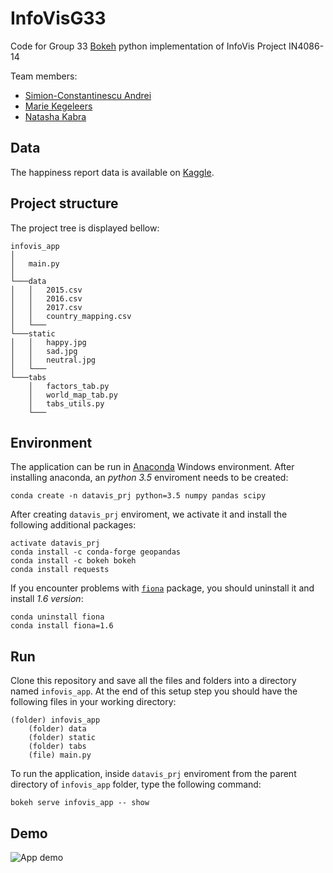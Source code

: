 # InfoVisG33

Code for Group 33 [Bokeh](https://bokeh.pydata.org/en/latest/) python implementation of InfoVis Project IN4086-14

Team members:
 * [Simion-Constantinescu Andrei](https://www.linkedin.com/in/andrei-simion-constantinescu/)
 * [Marie Kegeleers](https://www.tudelft.nl/ewi/)
 * [Natasha Kabra](https://www.tudelft.nl/ewi/)

## Data

The happiness report data is available on [Kaggle](https://www.kaggle.com/unsdsn/world-happiness).

## Project structure

The project tree is displayed bellow:
```
infovis_app
│   
│   main.py    
│
└───data
│   │   2015.csv
│   │   2016.csv
│   │   2017.csv
│   │   country_mapping.csv
│   └───
└───static
│   │   happy.jpg
│   │   sad.jpg
│   │   neutral.jpg
│   └───
└───tabs
    │   factors_tab.py
    │   world_map_tab.py
    │   tabs_utils.py
    └───     
```

## Environment
The application can be run in [Anaconda](https://www.anaconda.com/download/) Windows environment.
After installing anaconda, an *python 3.5* enviroment needs to be created:
```
conda create -n datavis_prj python=3.5 numpy pandas scipy
```
After creating `datavis_prj` enviroment, we activate it and install the following additional packages:
```
activate datavis_prj
conda install -c conda-forge geopandas
conda install -c bokeh bokeh 
conda install requests
```

If you encounter problems with [`fiona`](https://anaconda.org/conda-forge/fiona) package, you should uninstall it and install *1.6 version*:
```
conda uninstall fiona
conda install fiona=1.6
```

## Run

Clone this repository and save all the files and folders into a directory named `infovis_app`.
At the end of this setup step you should have the following files in your working directory:
```
(folder) infovis_app
    (folder) data
    (folder) static
    (folder) tabs
    (file) main.py
```
To run the application, inside `datavis_prj` enviroment from the parent directory of `infovis_app` folder, type the following command:
```
bokeh serve infovis_app -- show
```

## Demo
![App demo](https://github.com/simionAndrei/InfoVisG33/blob/master/app_demo.gif)
